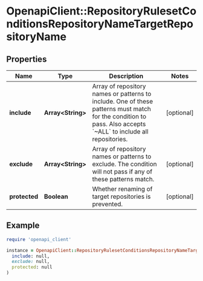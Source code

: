 # OpenapiClient::RepositoryRulesetConditionsRepositoryNameTargetRepositoryName

## Properties

| Name | Type | Description | Notes |
| ---- | ---- | ----------- | ----- |
| **include** | **Array&lt;String&gt;** | Array of repository names or patterns to include. One of these patterns must match for the condition to pass. Also accepts &#x60;~ALL&#x60; to include all repositories. | [optional] |
| **exclude** | **Array&lt;String&gt;** | Array of repository names or patterns to exclude. The condition will not pass if any of these patterns match. | [optional] |
| **protected** | **Boolean** | Whether renaming of target repositories is prevented. | [optional] |

## Example

```ruby
require 'openapi_client'

instance = OpenapiClient::RepositoryRulesetConditionsRepositoryNameTargetRepositoryName.new(
  include: null,
  exclude: null,
  protected: null
)
```

